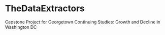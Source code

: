 # TheDataExtractors
Capstone Project for Georgetown Continuing Studies: Growth and Decline in Washington DC
